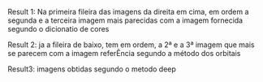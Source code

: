 Result 1:
    Na primeira fileira das imagens da direita em cima, em ordem a segunda e a terceira imagem mais parecidas com a imagem fornecida segundo o dicionatio de cores
    
Result 2:
    ja a fileira de baixo, tem em ordem, a 2ª e a 3ª imagem que mais se parecem com a imagem referÊncia segundo a método dos orbitais
    
    
Result3:
imagens obtidas segundo o metodo deep
